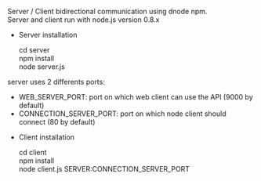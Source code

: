 Server / Client bidirectional communication using dnode npm.  
Server and client run with node.js version 0.8.x  

- Server installation  
  
  cd server  
  npm install  
  node server.js  

server uses 2 differents ports:
  * WEB_SERVER_PORT: port on which web client can use the API (9000 by default)
  * CONNECTION_SERVER_PORT: port on which node client should connect (80 by default)
  
- Client installation  
  
  cd client  
  npm install  
  node client.js SERVER:CONNECTION_SERVER_PORT
  
